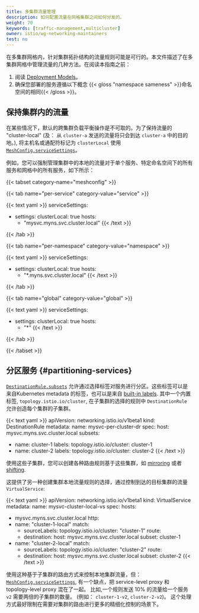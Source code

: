 ```yaml
---
title: 多集群流量管理
description: 如何配置流量在网格集群之间如何分发的。
weight: 70
keywords: [traffic-management,multicluster]
owner: istio/wg-networking-maintainers
test: no
---
```


在多集群网格内，针对集群拓扑结构的流量规则可能是可行的。本文件描述了在多集群网格中管理流量的几种方法。在阅读本指南之前：

1. 阅读 [Deployment Models](/zh/docs/ops/deployment/deployment-models/#multiple-clusters)。
1. 确保您部署的服务遵循以下概念 {{< gloss "namespace sameness" >}}命名空间的相同{{< /gloss >}}。

## 保持集群内的流量

在某些情况下，默认的跨集群负载平衡操作是不可取的。为了保持流量的 "cluster-local" (及：
从 `cluster-a` 发送的流量将只会到达 `cluster-a` 中的目的地。), 将主机名或通配符标记为 `clusterLocal`
使用 [`MeshConfig.serviceSettings`](/zh/docs/reference/config/istio.mesh.v1alpha1/#MeshConfig-ServiceSettings-Settings)。

例如，您可以强制管理集群中的本地的流量对于单个服务、特定命名空间下的所有服务和网格中的所有服务，如下所示：

{{< tabset category-name="meshconfig" >}}

{{< tab name="per-service" category-value="service" >}}

{{< text yaml >}}
serviceSettings:
- settings:
    clusterLocal: true
  hosts:
  - "mysvc.myns.svc.cluster.local"
{{< /text >}}

{{< /tab >}}

{{< tab name="per-namespace" category-value="namespace" >}}

{{< text yaml >}}
serviceSettings:
- settings:
    clusterLocal: true
  hosts:
  - "*.myns.svc.cluster.local"
{{< /text >}}

{{< /tab >}}

{{< tab name="global" category-value="global" >}}

{{< text yaml >}}
serviceSettings:
- settings:
    clusterLocal: true
  hosts:
  - "*"
{{< /text >}}

{{< /tab >}}

{{< /tabset >}}

## 分区服务 {#partitioning-services}

[`DestinationRule.subsets`](/zh/docs/reference/config/networking/destination-rule/#Subset) 允许通过选择标签对服务进行分区。这些标签可以是来自Kubernetes metadata 的标签，也可以是来自 [built-in labels](/zh/docs/reference/config/labels/).
其中一个内置标签, `topology.istio.io/cluster`, 在子集群的选择的规则中 `DestinationRule` 允许创造每个集群的子集群。

{{< text yaml >}}
apiVersion: networking.istio.io/v1beta1
kind: DestinationRule
metadata:
  name: mysvc-per-cluster-dr
spec:
  host: mysvc.myns.svc.cluster.local
  subsets:
  - name: cluster-1
    labels:
      topology.istio.io/cluster: cluster-1
  - name: cluster-2
    labels:
      topology.istio.io/cluster: cluster-2
{{< /text >}}

使用这些子集群，您可以创建各种路由规则基于这些集群，如 [mirroring](/zh/docs/tasks/traffic-management/mirroring/)
或者 [shifting](/zh/docs/tasks/traffic-management/traffic-shifting/).

这提供了另一种创建集群本地流量规则的选择，通过控制到达的目标集群的流量`VirtualService`:

{{< text yaml >}}
apiVersion: networking.istio.io/v1beta1
kind: VirtualService
metadata:
  name: mysvc-cluster-local-vs
spec:
  hosts:
  - mysvc.myns.svc.cluster.local
  http:
  - name: "cluster-1-local"
    match:
    - sourceLabels:
        topology.istio.io/cluster: "cluster-1"
    route:
    - destination:
        host: mysvc.myns.svc.cluster.local
        subset: cluster-1
  - name: "cluster-2-local"
    match:
    - sourceLabels:
        topology.istio.io/cluster: "cluster-2"
    route:
    - destination:
        host: mysvc.myns.svc.cluster.local
        subset: cluster-2
{{< /text >}}

使用这种基于子集群的路由方式来控制本地集群流量，但：
[`MeshConfig.serviceSettings`](/zh/docs/reference/config/istio.mesh.v1alpha1/#MeshConfig-ServiceSettings-Settings),
有一个缺点，把 service-level proxy 和 topology-level proxy 混在了一起。
比如,一个规则发送 10% 的流量给一个服务 `v2` 需要两倍的子集群的数量。
 (例如： `cluster-1-v2`, `cluster-2-v2`)。
这个处理方式最好限制在需要对集群的路由进行更多的精细化控制的场景下。